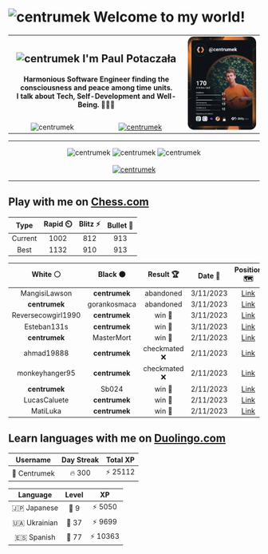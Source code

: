 <h1>
  <img
    src="https://emojis.slackmojis.com/emojis/images/1531849430/4246/blob-sunglasses.gif"
    width="30"
    alt="centrumek"
  />
  Welcome to my world!
</h1>

<table>
  <tbody>
    <tr>
      <td align="center" width="70%" colspan="2">
        <h2>
          <img
            src="https://raw.githubusercontent.com/MartinHeinz/MartinHeinz/master/wave.gif"
            width="30px"
            alt="centrumek"
          />
          I'm Paul Potaczała
        </h2>
        <h4>
          Harmonious Software Engineer finding the consciousness and peace among time units.
          <br/>
          I talk about Tech, Self-Development and Well-Being. 🌿🧘🚀
        </h4>
      </td>
      <td width="30%" rowspan="2">
        <a href="https://app.daily.dev/centrumek">
          <img
            src="./devcard.svg"
            alt="centrumek"
          />
        </a>
      </td>
    </tr>
    <tr align="center">
      <td>
        <img
          src="https://komarev.com/ghpvc/?username=centrumek&label=visitors&color=0e75b6&style=flat"
          alt="centrumek"
        >
      </td>
      <td>
        <a href="https://stackoverflow.com/users/14496012/centrumek">
          <img
            src="https://stackoverflow.com/users/flair/14496012.png?theme=dark"
            alt="centrumek"
          >
        </a>
      </td>
    </tr>
  </tbody>
</table>

---
<div align="center">
  <img 
    src="https://github-readme-stats.vercel.app/api?username=centrumek&show_icons=true&count_private=true&theme=dark&hide_border=true&hide=issues,contribs&bg_color=00000000"
    alt="centrumek"
  />
  <img
    src="https://github-readme-stats.vercel.app/api/top-langs/?username=centrumek&layout=compact&hide_border=true&theme=dark&bg_color=00000000&langs_count=6&exclude_repo=air-statistic-app"
    alt="centrumek"
  />
  <img 
    src="https://github-readme-streak-stats.herokuapp.com?user=centrumek&theme=dark&hide_border=true&background=FFFFFF00"
    alt="centrumek"
  />
  <br/>
  <br/>
  <a href="https://www.buymeacoffee.com/centrumek">
    <img
      src="https://cdn.buymeacoffee.com/buttons/v2/default-orange.png"
      height="50"
      width="210"
      alt="centrumek"
    />
  </a>
</div>

---

## Play with me on [Chess.com](https://www.chess.com/member/centrumek)

<div align="center">
<!--START_SECTION:chessStats-->
<!-- Automatically generated with https://github.com/Balastrong/chess-stats-action -->

| Type | Rapid ⏲️ | Blitz ⚡ | Bullet 🔫 |
|:---:|:---:|:---:|:---:|
| Current | 1002 | 812 | 913 |
| Best | 1132 | 910 | 913 |

| White ⚪ | Black ⚫ | Result 🏆 | Date 📅 | Position 🗺️ | Type 🕕 |
|:---:|:---:|:---:|:---:|:---:|:---:|
| MangisiLawson | **centrumek** | abandoned  | 3/11/2023 | <a href="http://www.ee.unb.ca/cgi-bin/tervo/fen.pl?select=r1bq1bnr/2p1k2p/p1np4/1p1N2pB/4P3/3N4/PPP2PPP/R1BQK2R b KQ -">Link</a> | Blitz |
| **centrumek** | gorankosmaca | abandoned  | 3/11/2023 | <a href="http://www.ee.unb.ca/cgi-bin/tervo/fen.pl?select=r1bqk2r/1pppnpp1/p3p2p/b3P3/3P4/P1N1P1P1/1PPB3P/R2QKB1R w KQkq -">Link</a> | Blitz |
| Reversecowgirl1990 | **centrumek** | win 🥇 | 3/11/2023 | <a href="http://www.ee.unb.ca/cgi-bin/tervo/fen.pl?select=7r/p3bk1p/4p1p1/5p2/3PqK2/P3P1Q1/1P1r1PPP/R6R w - -">Link</a> | Blitz |
| Esteban131s | **centrumek** | win 🥇 | 3/11/2023 | <a href="http://www.ee.unb.ca/cgi-bin/tervo/fen.pl?select=r4rk1/pb4bp/8/2P3p1/1nN3R1/6P1/PP1KP1PP/5B1R w - -">Link</a> | Blitz |
| **centrumek** | MasterMort | win 🥇 | 2/11/2023 | <a href="http://www.ee.unb.ca/cgi-bin/tervo/fen.pl?select=6k1/2p3pp/p4p2/P2Q4/3P1P2/P1P1q2P/5RK1/8 b - -">Link</a> | Blitz |
| ahmad19888 | **centrumek** | checkmated ❌ | 2/11/2023 | <a href="http://www.ee.unb.ca/cgi-bin/tervo/fen.pl?select=r6r/1p6/p2p2pb/3Bp3/4P1pk/3P4/1R3K1R/2B5 b - -">Link</a> | Blitz |
| monkeyhanger95 | **centrumek** | checkmated ❌ | 2/11/2023 | <a href="http://www.ee.unb.ca/cgi-bin/tervo/fen.pl?select=3q2k1/r1p3Q1/3p4/3P2pN/2P1P1P1/p3b1P1/P5K1/R4r2 b - -">Link</a> | Blitz |
| **centrumek** | Sb024 | win 🥇 | 2/11/2023 | <a href="http://www.ee.unb.ca/cgi-bin/tervo/fen.pl?select=k7/1Q6/1R2p3/p1p1B3/8/4P3/5PPP/5RK1 b - -">Link</a> | Blitz |
| LucasCaluete | **centrumek** | win 🥇 | 2/11/2023 | <a href="http://www.ee.unb.ca/cgi-bin/tervo/fen.pl?select=8/8/8/3pk3/4p1p1/5pP1/6q1/7K w - -">Link</a> | Blitz |
| MatiLuka | **centrumek** | win 🥇 | 2/11/2023 | <a href="http://www.ee.unb.ca/cgi-bin/tervo/fen.pl?select=8/8/5p2/7p/7P/5nk1/1r3r2/3R1K2 w - - 2 49">Link</a> | Daily |

<!--END_SECTION:chessStats-->
</div>

## Learn languages with me on [Duolingo.com](https://www.duolingo.com/profile/Centrumek)

<div align="center">
<!--START_SECTION:duolingoStats-->
<!-- Automatically generated with https://github.com/centrumek/duolingo-readme-stats-->

| Username | Day Streak | Total XP |
|:---:|:---:|:---:|
| 👤 Centrumek | 🔥 300 | ⚡ 25112 |

| Language | Level | XP |
|:---:|:---:|:---:|
| 🇯🇵 Japanese | 👑 9 | ⚡ 5050 |
| 🇺🇦 Ukrainian | 👑 37 | ⚡ 9699 |
| 🇪🇸 Spanish | 👑 77 | ⚡ 10363 |

<!--END_SECTION:duolingoStats-->
</div>
<!--
**centrumek/centrumek** is a ✨ _special_ ✨ repository because its `README.md` (this file) appears on your GitHub profile.

Here are some ideas to get you started:

- 🔭 I’m currently working on ...
- 🌱 I’m currently learning ...
- 👯 I’m looking to collaborate on ...
- 🤔 I’m looking for help with ...
- 💬 Ask me about ...
- 📫 How to reach me: ...
- 😄 Pronouns: ...
- ⚡ Fun fact: ...
-->
